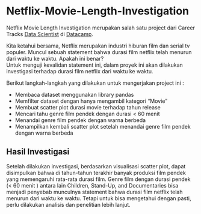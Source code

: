# Netflix-Movie-Length-Investigation
Netflix Movie Length Investigation merupakan salah satu project dari Career Tracks <a href="https://app.datacamp.com/learn/career-tracks/data-scientist-with-python?version=5" target="_blank">Data Scientist</a> di <a href="https://app.datacamp.com/learn" target="_blank">Datacamp</a>. <br/>

Kita ketahui bersama, Netflix merupakan industri hiburan film dan serial tv populer. Muncul sebuah statement bahwa durasi film netflix telah menurun dari waktu ke waktu. Apakah ini benar? <br/> Untuk menguji kevalidan statement ini, dalam proyek ini akan dilakukan investigasi terhadap durasi film netflix dari waktu ke waktu. <br/>

Berikut langkah-langkah yang dilakukan untuk mengerjakan project ini :
*	Membaca dataset menggunakan library pandas
*	Memfilter dataset dengan hanya mengambil kategori “Movie”
*	Membuat scatter plot durasi movie terhadap tahun release
*	Mencari tahu genre film pendek dengan durasi < 60 menit
*	Menandai genre film pendek dengan warna berbeda
*	Menampilkan kembali scatter plot setelah menandai genre film pendek dengan warna berbeda

## Hasil Investigasi
Setelah dilakukan investigasi, berdasarkan visualisasi scatter plot, dapat disimpulkan bahwa di tahun-tahun terakhir banyak produksi film pendek yang memengaruhi rata-rata durasi film. Genre film dengan durasi pendek (< 60 menit ) antara lain Children, Stand-Up, and Documentaries bisa menjadi penyebab munculnya statement bahwa durasi film netflix telah menurun dari waktu ke waktu. Tetapi untuk bisa mengetahui dengan pasti, perlu dilakukan analisis dan penelitian lebih lanjut.
